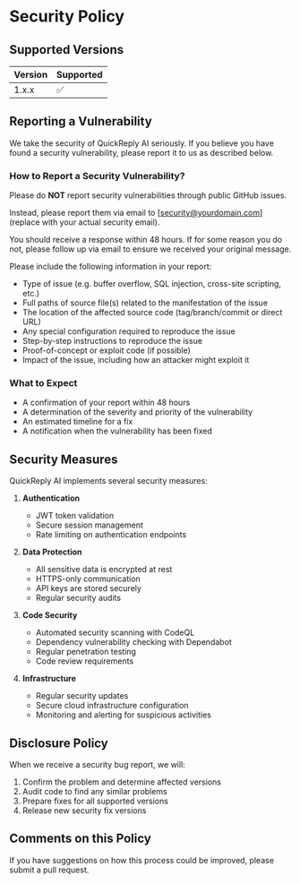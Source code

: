 # Security Policy

## Supported Versions

| Version | Supported          |
| ------- | ------------------ |
| 1.x.x   | :white_check_mark: |

## Reporting a Vulnerability

We take the security of QuickReply AI seriously. If you believe you have found a security vulnerability, please report it to us as described below.

### How to Report a Security Vulnerability?

Please do **NOT** report security vulnerabilities through public GitHub issues.

Instead, please report them via email to [security@yourdomain.com] (replace with your actual security email).

You should receive a response within 48 hours. If for some reason you do not, please follow up via email to ensure we received your original message.

Please include the following information in your report:

- Type of issue (e.g. buffer overflow, SQL injection, cross-site scripting, etc.)
- Full paths of source file(s) related to the manifestation of the issue
- The location of the affected source code (tag/branch/commit or direct URL)
- Any special configuration required to reproduce the issue
- Step-by-step instructions to reproduce the issue
- Proof-of-concept or exploit code (if possible)
- Impact of the issue, including how an attacker might exploit it

### What to Expect

- A confirmation of your report within 48 hours
- A determination of the severity and priority of the vulnerability
- An estimated timeline for a fix
- A notification when the vulnerability has been fixed

## Security Measures

QuickReply AI implements several security measures:

1. **Authentication**
   - JWT token validation
   - Secure session management
   - Rate limiting on authentication endpoints

2. **Data Protection**
   - All sensitive data is encrypted at rest
   - HTTPS-only communication
   - API keys are stored securely
   - Regular security audits

3. **Code Security**
   - Automated security scanning with CodeQL
   - Dependency vulnerability checking with Dependabot
   - Regular penetration testing
   - Code review requirements

4. **Infrastructure**
   - Regular security updates
   - Secure cloud infrastructure configuration
   - Monitoring and alerting for suspicious activities

## Disclosure Policy

When we receive a security bug report, we will:

1. Confirm the problem and determine affected versions
2. Audit code to find any similar problems
3. Prepare fixes for all supported versions
4. Release new security fix versions

## Comments on this Policy

If you have suggestions on how this process could be improved, please submit a pull request. 